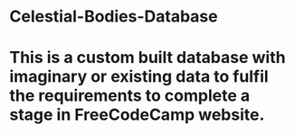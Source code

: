 # Celestial-Bodies-Database
# This is a custom built database with imaginary or existing data to fulfil the requirements to complete a stage in FreeCodeCamp website.
